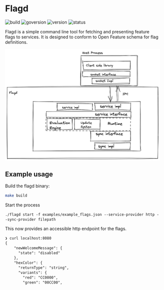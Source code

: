 # Flagd
![build](https://img.shields.io/github/workflow/status/open-feature/flagd/ci)
![goversion](https://img.shields.io/github/go-mod/go-version/open-feature/flagd/main)
![version](https://img.shields.io/badge/version-pre--alpha-green)
![status](https://img.shields.io/badge/status-not--for--production-red)

Flagd is a simple command line tool for fetching and presenting feature flags to services. It is designed to conform to Open Feature schema for flag definitions.

<img src="images/of-flagd-0.png" width="560">      

## Example usage

Build the flagd binary:

```bash
make build
```

Start the process
```
./flagd start -f examples/example_flags.json --service-provider http --sync-provider filepath
```

This now provides an accessible http endpoint for the flags.
```
❯ curl localhost:8080
{ 
    "newWelcomeMessage": {
      "state": "disabled"
    },
    "hexColor": {
      "returnType": "string",
      "variants": {
        "red": "CC0000",
        "green": "00CC00",
```
